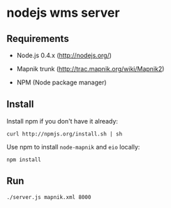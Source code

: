 # nodejs wms server


## Requirements

 * Node.js 0.4.x (http://nodejs.org/)
 
 * Mapnik trunk (http://trac.mapnik.org/wiki/Mapnik2)

 * NPM (Node package manager)


## Install

Install npm if you don't have it already:

    curl http://npmjs.org/install.sh | sh


Use npm to install `node-mapnik` and `eio` locally:

    npm install


## Run

    ./server.js mapnik.xml 8000